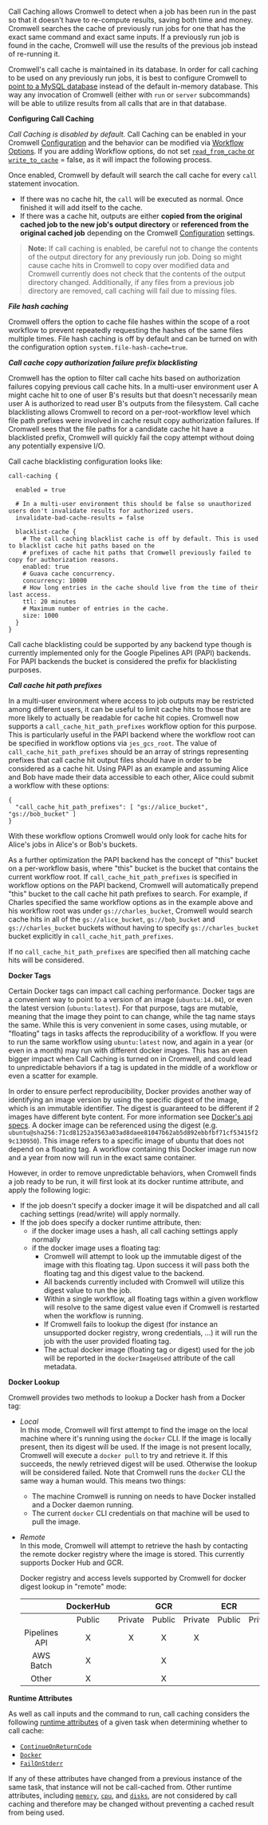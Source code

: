 Call Caching allows Cromwell to detect when a job has been run in the past so that it doesn't have to re-compute results, saving both time and money.  Cromwell searches the cache of previously run jobs for one that has the exact same command and exact same inputs.  If a previously run job is found in the cache, Cromwell will use the results of the previous job instead of re-running it.

Cromwell's call cache is maintained in its database.  In order for call caching to be used on any previously run jobs, it is best to configure Cromwell to [point to a MySQL database](Configuring#database) instead of the default in-memory database.  This way any invocation of Cromwell (either with `run` or `server` subcommands) will be able to utilize results from all calls that are in that database.

**Configuring Call Caching**

*Call Caching is disabled by default.*  Call Caching can be enabled in your Cromwell [Configuration](Configuring#call-caching) and the behavior can be modified via [Workflow Options](wf_options/Overview). If you are adding Workflow options, do not set [`read_from_cache` or `write_to_cache`](wf_options/Overview#call-caching-options) = false, as it will impact the following process.

Once enabled, Cromwell by default will search the call cache for every `call` statement invocation.

* If there was no cache hit, the `call` will be executed as normal.  Once finished it will add itself to the cache.
* If there was a cache hit, outputs are either **copied from the original cached job to the new job's output directory** or **referenced from the original cached job** depending on the Cromwell [Configuration](Configuring#call-caching) settings.

> **Note:** If call caching is enabled, be careful not to change the contents of the output directory for any previously run job.  Doing so might cause cache hits in Cromwell to copy over modified data and Cromwell currently does not check that the contents of the output directory changed.  Additionally, if any files from a previous job directory are removed, call caching will fail due to missing files.

***File hash caching***

Cromwell offers the option to cache file hashes within the scope of a root workflow to prevent repeatedly requesting the hashes of the
same files multiple times. File hash caching is off by default and can be turned on with the configuration option `system.file-hash-cache=true`.

***Call cache copy authorization failure prefix blacklisting***

Cromwell has the option to filter call cache hits based on authorization failures copying previous 
call cache hits. In a multi-user environment user A might cache hit to one of user B's results
but that doesn't necessarily mean user A is authorized to read user B's outputs from the filesystem. Call cache blacklisting
allows Cromwell to record on a per-root-workflow level which file path prefixes were involved in cache result copy authorization failures.
If Cromwell sees that the file paths for a candidate cache hit have a blacklisted prefix, Cromwell will quickly 
fail the copy attempt without doing any potentially expensive I/O.

Call cache blacklisting configuration looks like:

```
call-caching {

  enabled = true

  # In a multi-user environment this should be false so unauthorized users don't invalidate results for authorized users. 
  invalidate-bad-cache-results = false

  blacklist-cache {
    # The call caching blacklist cache is off by default. This is used to blacklist cache hit paths based on the
    # prefixes of cache hit paths that Cromwell previously failed to copy for authorization reasons.
    enabled: true
    # Guava cache concurrency.
    concurrency: 10000
    # How long entries in the cache should live from the time of their last access.
    ttl: 20 minutes
    # Maximum number of entries in the cache.
    size: 1000
  }
}
```

Call cache blacklisting could be supported by any backend type though is currently implemented only for the Google Pipelines API (PAPI) backends.
For PAPI backends the bucket is considered the prefix for blacklisting purposes.

***Call cache hit path prefixes***
 
In a multi-user environment where access to job outputs may be restricted among different users, it can be useful to limit
cache hits to those that are more likely to actually be readable for cache hit copies.
Cromwell now supports a `call_cache_hit_path_prefixes` workflow option for this purpose. This is particularly useful in the PAPI backend where the workflow
root can be specified in workflow options via `jes_gcs_root`. The value of `call_cache_hit_path_prefixes` should be an array of strings representing  
prefixes that call cache hit output files should have in order to be considered as a cache hit. Using PAPI as an example and assuming Alice and Bob have
made their data accessible to each other, Alice could submit a workflow with these options:

```
{
  "call_cache_hit_path_prefixes": [ "gs://alice_bucket", "gs://bob_bucket" ]
}
```

With these workflow options Cromwell would only look for cache hits for Alice's jobs in Alice's or Bob's buckets.

As a further optimization the PAPI backend has the concept of "this" bucket on a per-workflow basis, where "this" bucket is
the bucket that contains the current workflow root.
If `call_cache_hit_path_prefixes` is specified in 
workflow options on the PAPI backend, Cromwell will automatically prepend "this" bucket to the call cache hit path prefixes to search.
For example, if Charles specified the same workflow options as in the example above and his workflow root was under `gs://charles_bucket`,
Cromwell would search cache hits in all of the `gs://alice_bucket`, `gs://bob_bucket` and `gs://charles_bucket` buckets without having to specify
`gs://charles_bucket` bucket explicitly in `call_cache_hit_path_prefixes`.

If no `call_cache_hit_path_prefixes` are specified then all matching cache hits will be considered.

**Docker Tags**

Certain Docker tags can impact call caching performance. 
Docker tags are a convenient way to point to a version of an image (`ubuntu:14.04`), or even the latest version (`ubuntu:latest`).
For that purpose, tags are mutable, meaning that the image they point to can change, while the tag name stays the same.
While this is very convenient in some cases, using mutable, or "floating" tags in tasks affects the reproducibility of a workflow. 
If you were to run the same workflow using `ubuntu:latest` now, and again in a year (or even in a month) may run with different docker images.
This has an even bigger impact when Call Caching is turned on in Cromwell, and could lead to unpredictable behaviors if a tag is updated in the middle of a workflow or even a scatter for example.

In order to ensure perfect reproducibility, Docker provides another way of identifying an image version by using the specific digest of the image, which is an immutable identifier. The digest is guaranteed to be different if 2 images have different byte content. For more information see [Docker's api specs](https://docs.docker.com/registry/spec/api/#/content-digests).
A docker image can be referenced using the digest (e.g. `ubuntu@sha256:71cd81252a3563a03ad8daee81047b62ab5d892ebbfbf71cf53415f29c130950`).
This image refers to a specific image of ubuntu that does not depend on a floating tag.
A workflow containing this Docker image run now and a year from now will run in the exact same container.

However, in order to remove unpredictable behaviors, when Cromwell finds a job ready to be run, it will first look at its docker runtime attribute, and apply the following logic:

* If the job doesn't specify a docker image it will be dispatched and all call caching settings (read/write) will apply normally.
* If the job does specify a docker runtime attribute, then:
    * if the docker image uses a hash, all call caching settings apply normally
    * if the docker image uses a floating tag:
        * Cromwell will attempt to look up the immutable digest of the image with this floating tag. Upon success it will pass both the floating tag and this digest value to the backend.
        * All backends currently included with Cromwell will utilize this digest value to run the job.
        * Within a single workflow, all floating tags within a given workflow will resolve to the same digest value even if Cromwell is restarted when the workflow is running.
        * If Cromwell fails to lookup the digest (for instance an unsupported docker registry, wrong credentials, ...) it will run the job with the user provided floating tag.
        * The actual docker image (floating tag or digest) used for the job will be reported in the `dockerImageUsed` attribute of the call metadata.

**Docker Lookup**

Cromwell provides two methods to lookup a Docker hash from a Docker tag:

* _Local_  
    In this mode, Cromwell will first attempt to find the image on the local machine where it's running using the `docker` CLI. If the image is locally present, then its digest will be used.
    If the image is not present locally, Cromwell will execute a `docker pull` to try and retrieve it. If this succeeds, the newly retrieved digest will be used. Otherwise the lookup will be considered failed.
    Note that Cromwell runs the `docker` CLI the same way a human would. This means two things:
     * The machine Cromwell is running on needs to have Docker installed and a Docker daemon running.
     * The current `docker` CLI credentials on that machine will be used to pull the image.
    
* _Remote_  
    In this mode, Cromwell will attempt to retrieve the hash by contacting the remote docker registry where the image is stored. This currently supports Docker Hub and GCR.
    
    Docker registry and access levels supported by Cromwell for docker digest lookup in "remote" mode:
    
    |       |       DockerHub    ||       GCR       ||       ECR       ||
    |:-----:|:---------:|:-------:|:------:|:-------:|:------:|:-------:|
    |       |   Public  | Private | Public | Private | Public | Private |
    | Pipelines API  |     X     |    X    |    X   |    X    |         |         |
    | AWS Batch |    X    |        |   X      |         |         |         |
    | Other |     X     |         |    X   |         |         |         |
    
**Runtime Attributes**

As well as call inputs and the command to run, call caching considers the following [runtime attributes](https://cromwell.readthedocs.io/en/develop/RuntimeAttributes/) of a given task when determining whether to call cache:

* [`ContinueOnReturnCode`](https://cromwell.readthedocs.io/en/develop/RuntimeAttributes/#continueonreturncode)
* [`Docker`](https://cromwell.readthedocs.io/en/develop/RuntimeAttributes/#docker)
* [`FailOnStderr`](https://cromwell.readthedocs.io/en/develop/RuntimeAttributes/#failonstderr)

If any of these attributes have changed from a previous instance of the same task, that instance will not be call-cached from. Other runtime attributes, including [`memory`](https://cromwell.readthedocs.io/en/develop/RuntimeAttributes/#memory), [`cpu`](https://cromwell.readthedocs.io/en/develop/RuntimeAttributes/#cpu), and [`disks`](https://cromwell.readthedocs.io/en/develop/RuntimeAttributes/#disks), are not considered by call caching and therefore may be changed without preventing a cached result from being used. 
